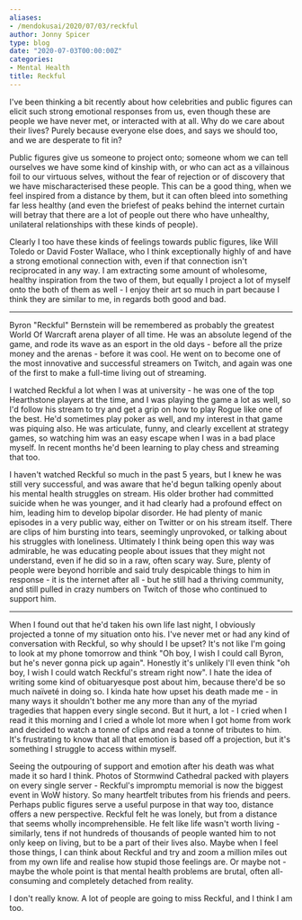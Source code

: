 ```yaml
---
aliases:
- /mendokusai/2020/07/03/reckful
author: Jonny Spicer
type: blog
date: "2020-07-03T00:00:00Z"
categories:
- Mental Health
title: Reckful
---
```

I've been thinking a bit recently about how celebrities and public figures can elicit such strong emotional responses from us, even though these are people we have never met, or
interacted with at all. Why do we care about their lives? Purely because everyone else does, and says we should too, and we are desperate to fit in?

Public figures give us someone to project onto; someone whom we can tell ourselves we have some kind of kinship with, or who can act as a villainous foil to our virtuous selves,
without the fear of rejection or of discovery that we have mischaracterised these people. This can be a good thing, when we feel inspired from a distance by them, but it can
often bleed into something far less healthy (and even the briefest of peaks behind the internet curtain will betray that there are a lot of people out there who have unhealthy,
unilateral relationships with these kinds of people).

Clearly I too have these kinds of feelings towards public figures, like Will Toledo or David Foster Wallace, who I think exceptionally highly of and have a strong emotional connection
with, even if that connection isn't reciprocated in any way. I am extracting some amount of wholesome, healthy inspiration from the two of them, but equally I project a lot of myself
onto the both of them as well - I enjoy their art so much in part because I think they are similar to me, in regards both good and bad.

___

Byron "Reckful" Bernstein will be remembered as probably the greatest World Of Warcraft arena player of all time. He was an absolute legend of the game, and rode its wave as an esport
in the old days - before all the prize money and the arenas - before it was cool. He went on to become one of the most innovative and successful streamers on Twitch, and again was
one of the first to make a full-time living out of streaming.

I watched Reckful a lot when I was at university - he was one of the top Hearthstone players at the time, and I was playing the game a lot as well, so I'd follow his stream to try and get a
grip on how to play Rogue like one of the best. He'd sometimes play poker as well, and my interest in that game was piquing also. He was articulate, funny, and clearly
excellent at strategy games, so watching him was an easy escape when I was in a bad place myself. In recent months he'd been learning to play chess and streaming that too.

I haven't watched Reckful so much in the past 5 years, but I knew he was still very successful, and was aware that he'd begun talking openly about his mental health struggles on
stream. His older brother had committed suicide when he was younger, and it had clearly had a profound effect on him, leading him to develop bipolar disorder. He had plenty of manic
episodes in a very public way, either on Twitter or on his stream itself. There are clips of him bursting into tears, seemingly unprovoked, or talking about his struggles with loneliness.
Ultimately I think being open this way was admirable, he was educating people about issues that they might not understand, even if he did so in a raw, often scary way. Sure, plenty
of people were beyond horrible and said truly despicable things to him in response - it is the internet after all - but he still had a thriving community, and still pulled in
crazy numbers on Twitch of those who continued to support him.

___

When I found out that he'd taken his own life last night, I obviously projected a tonne of my situation onto his. I've never met or had any kind of conversation with
Reckful, so why should I be upset? It's not like I'm going to look at my phone tomorrow and think "Oh boy, I wish I could call Byron, but he's never gonna pick up again". Honestly
it's unlikely I'll even think "oh boy, I wish I could watch Reckful's stream right now". I hate the idea of writing some kind of obituaryesque post about him, because there'd be
so much naïveté in doing so. I kinda hate how upset his death made me - in many ways it shouldn't bother me any more than any of the myriad tragedies that happen every single second.
But it hurt, a lot - I cried when I read it this morning and I cried a whole lot more when I got home from work and decided to watch a tonne of clips and read a tonne of tributes to
him. It's frustrating to know that all that emotion is based off a projection, but it's something I struggle to access within myself.

Seeing the outpouring of support and emotion after his death was what made it so hard I think. Photos of Stormwind Cathedral packed with players on every single server - Reckful's
impromptu memorial is now the biggest event in WoW history. So many heartfelt tributes from his friends and peers. Perhaps public figures serve a useful purpose in that way too,
distance offers a new perspective. Reckful felt he was lonely, but from a distance that seems wholly incomprehensible. He felt like life wasn't worth living - similarly, tens if not
hundreds of thousands of people wanted him to not only keep on living, but to be a part of their lives also. Maybe when I feel those things, I can think about Reckful and try and
zoom a million miles out from my own life and realise how stupid those feelings are. Or maybe not - maybe the whole point is that mental health problems are brutal, often
all-consuming and completely detached from reality.

I don't really know. A lot of people are going to miss Reckful, and I think I am too.
